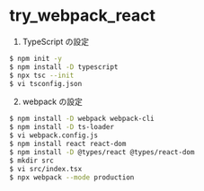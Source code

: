 # try_webpack_react

1. TypeScript の設定

```bash
$ npm init -y
$ npm install -D typescript
$ npx tsc --init
$ vi tsconfig.json
```

2. webpack の設定

```bash
$ npm install -D webpack webpack-cli
$ npm install -D ts-loader
$ vi webpack.config.js
$ npm install react react-dom
$ npm install -D @types/react @types/react-dom
$ mkdir src
$ vi src/index.tsx
$ npx webpack --mode production
```
